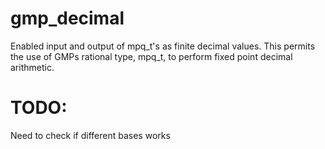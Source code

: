 # gmp_decimal
Enabled input and output of mpq_t's as finite decimal values. This permits the use of GMPs rational type, mpq_t, to perform fixed point decimal arithmetic.

# TODO:
Need to check if different bases works

